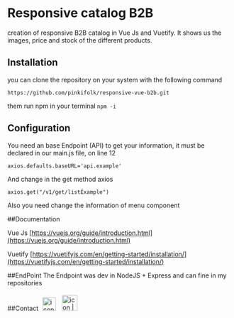 # Responsive catalog B2B
creation of responsive B2B catalog in Vue Js and Vuetify. It shows us the images, price and stock of the different products.

## Installation
you can clone the repository on your system with the following command

`https://github.com/pinkifolk/responsive-vue-b2b.git`

them run npm in your terminal
`npm -i`

## Configuration
You need an base Endpoint (API) to get your information, it must be declared in our main.js file, on line 12

    axios.defaults.baseURL='api.example'

And change in the get method axios 

    axios.get("/v1/get/listExample")

Also you need change the information of menu component

##Documentation

Vue Js
[https://vuejs.org/guide/introduction.html](https://vuejs.org/guide/introduction.html)

Vuetify
[https://vuetifyjs.com/en/getting-started/installation/](https://vuetifyjs.com/en/getting-started/installation/)

##EndPoint
The Endpoint was dev in NodeJS + Express and can fine in my repositories 

##Contact 
<a href="https://instagram.com/pinkifolk"><img src="https://upload.wikimedia.org/wikipedia/commons/e/e7/Instagram_logo_2016.svg" alt="icon | instagram" width="30px" style="margin:5px;" ></a>
<a href="mailto:ssoliswebmaster@gmail.com"><img src="https://upload.wikimedia.org/wikipedia/commons/thumb/8/8c/Gmail_Icon_%282013-2020%29.svg/512px-Gmail_Icon_%282013-2020%29.svg.png" alt="icon | gmail" width="35px"  style="margin:5px;" ></a>
